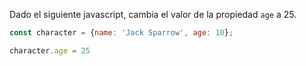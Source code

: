 Dado el siguiente javascript, cambia el valor de la propiedad ``age`` a 25.

```js
const character = {name: 'Jack Sparrow', age: 10};

character.age = 25
```